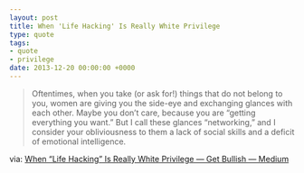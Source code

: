 ```yaml
---
layout: post
title: When 'Life Hacking' Is Really White Privilege
type: quote
tags:
- quote
- privilege
date: 2013-12-20 00:00:00 +0000
---
```


>Oftentimes, when you take (or ask for!) things that do not belong to you, women are giving you the side-eye and exchanging glances with each other. Maybe you don’t care, because you are “getting everything you want.” But I call these glances “networking,” and I consider your obliviousness to them a lack of social skills and a deficit of emotional intelligence.

via: [When “Life Hacking” Is Really White Privilege — Get Bullish — Medium](https://medium.com/get-bullish/a5e5f4e9132f)

